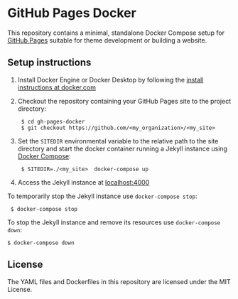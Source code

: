 # GitHub Pages Docker

This repository contains a minimal, standalone Docker Compose setup for [GitHub Pages](https://github.com/github/pages-gem) suitable for theme development or building a website.

## Setup instructions

1. Install Docker Engine or Docker Desktop by following the [install instructions at docker.com](https://docs.docker.com/engine/install/)

2. Checkout the repository containing your GitHub Pages site to the project directory:

        $ cd gh-pages-docker
        $ git checkout https://github.com/<my_organization>/<my_site>

3. Set the `SITEDIR` environmental variable to the relative path to the site directory and start the docker container running a Jekyll instance using [Docker Compose](https://docs.docker.com/compose/):

        $ SITEDIR=./<my_site>  docker-compose up

4. Access the Jekyll instance at [localhost:4000](http://localhost:4000)

To temporarily stop the Jekyll instance use `docker-compose stop`:

     $ docker-compose stop

To stop the Jekyll instance and remove its resources use `docker-compose down`:

    $ docker-compose down

## License

The YAML files and Dockerfiles in this repository are licensed under the MIT License.

